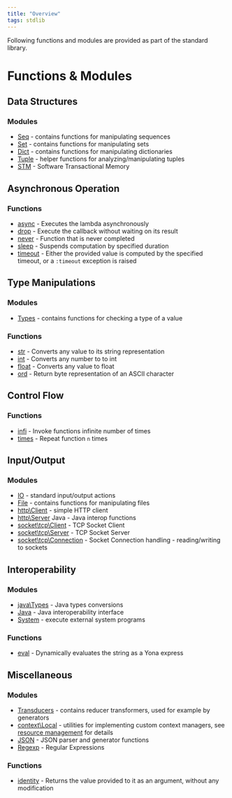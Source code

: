 ```yaml
---
title: "Overview"
tags: stdlib
---
```


Following functions and modules are provided as part of the standard library.

# Functions & Modules

## Data Structures
### Modules
* [Seq](seq.md) - contains functions for manipulating sequences
* [Set](set.md) - contains functions for manipulating sets
* [Dict](dict.md) - contains functions for manipulating dictionaries
* [Tuple](tuple.md) - helper functions for analyzing/manipulating tuples
* [STM](stm.md) - Software Transactional Memory


## Asynchronous Operation
### Functions
* [async](functions/async.md) - Executes the lambda asynchronously
* [drop](functions/drop.md) - Execute the callback without waiting on its result
* [never](functions/never.md) - Function that is never completed
* [sleep](functions/sleep.md) - Suspends computation by specified duration
* [timeout](functions/timeout.md) - Either the provided value is computed by the specified timeout, or a `:timeout` exception is raised


## Type Manipulations
### Modules
* [Types](types.md) - contains functions for checking a type of a value

### Functions
* [str](functions/str.md) - Converts any value to its string representation
* [int](functions/int.md) - Converts any number to to int
* [float](functions/float.md) - Converts any value to float
* [ord](functions/ord.md) - Return byte representation of an ASCII character

## Control Flow
### Functions
* [infi](functions/infi.md) - Invoke functions infinite number of times
* [times](functions/times.md) - Repeat function `n` times


## Input/Output
### Modules
* [IO](io.md) - standard input/output actions
* [File](file.md) - contains functions for manipulating files
* [http\Client](http/client.md) - simple HTTP client
* [http\Server](http/server.md) Java - Java interop functions
* [socket\tcp\Client](socket/tcp/client.md) - TCP Socket Client
* [socket\tcp\Server](socket/tcp/server.md) - TCP Socket Server
* [socket\tcp\Connection](socket/tcp/connection.md) - Socket Connection handling - reading/writing to sockets


## Interoperability
### Modules
* [java\Types](java/types.md) - Java types conversions
* [Java](java.md) - Java interoperability interface
* [System](system.md) - execute external system programs

### Functions
* [eval](functions/eval.md) - Dynamically evaluates the string as a Yona express


## Miscellaneous
### Modules
* [Transducers](transducers.md) - contains reducer transformers, used for example by generators
* [context\Local](context/local.md) - utilities for implementing custom context managers, see [resource management](/features/resource-management.md) for details
* [JSON](json.md) - JSON parser and generator functions
* [Regexp](regexp.md) - Regular Expressions

### Functions
* [identity](functions/identity.md) - Returns the value provided to it as an argument, without any modification

